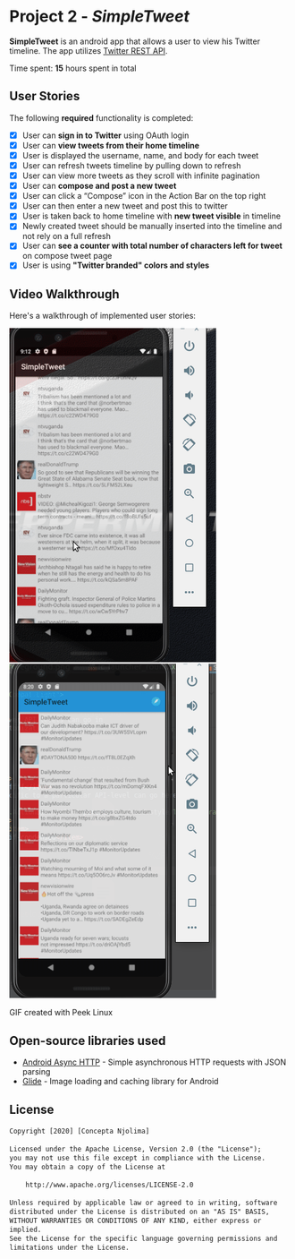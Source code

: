 # Project 2 - *SimpleTweet*

**SimpleTweet** is an android app that allows a user to view his Twitter timeline. The app utilizes [Twitter REST API](https://dev.twitter.com/rest/public).

Time spent: **15** hours spent in total

## User Stories

The following **required** functionality is completed:

- [X] User can **sign in to Twitter** using OAuth login
- [X]	User can **view tweets from their home timeline**
- [X] User is displayed the username, name, and body for each tweet
- [X] User can refresh tweets timeline by pulling down to refresh
- [X] User can view more tweets as they scroll with infinite pagination
- [X] User can **compose and post a new tweet**
- [X] User can click a “Compose” icon in the Action Bar on the top right
- [X] User can then enter a new tweet and post this to twitter
- [X] User is taken back to home timeline with **new tweet visible** in timeline
- [X] Newly created tweet should be manually inserted into the timeline and not rely on a full refresh
- [X] User can **see a counter with total number of characters left for tweet** on compose tweet page
- [X] User is using **"Twitter branded" colors and styles**

## Video Walkthrough

Here's a walkthrough of implemented user stories:

<img src='https://github.com/ConceptaNjolima/SimpleTweet/blob/master/app/src/main/res/values-sw720dp-land/SimpleTweet.gif' alt='Video Walkthrough 1'/>
<img src=https://github.com/ConceptaNjolima/SimpleTweet/blob/master/app/simpleTweet2.gif' alt='Video Walkthrough 2'/>

GIF created with Peek Linux

## Open-source libraries used

- [Android Async HTTP](https://github.com/codepath/CPAsyncHttpClient) - Simple asynchronous HTTP requests with JSON parsing
- [Glide](https://github.com/bumptech/glide) - Image loading and caching library for Android

## License

    Copyright [2020] [Concepta Njolima]

    Licensed under the Apache License, Version 2.0 (the "License");
    you may not use this file except in compliance with the License.
    You may obtain a copy of the License at

        http://www.apache.org/licenses/LICENSE-2.0

    Unless required by applicable law or agreed to in writing, software
    distributed under the License is distributed on an "AS IS" BASIS,
    WITHOUT WARRANTIES OR CONDITIONS OF ANY KIND, either express or implied.
    See the License for the specific language governing permissions and
    limitations under the License.
